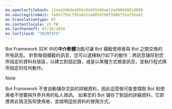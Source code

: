 ```yaml
---
ms.openlocfilehash: 12ead266dea859c84450e08ae12ed98d4952d698
ms.sourcegitcommit: fa6e775dcf95a4253ad854796f5906f33af05a42
ms.translationtype: HT
ms.contentlocale: zh-TW
ms.lasthandoff: 07/16/2019
ms.locfileid: "70297375"
---
```

Bot Framework SDK 中的**中介軟體**功能可讓 Bot 攔截使用者與 Bot 之間交換的所有訊息。 針對每個攔截的訊息，您可以選擇執行如下的動作：將訊息儲存到您所指定的資料存放區，以建立對話記錄，或是以某種方式檢查訊息，並執行程式碼所指定的任何動作。 

> [!NOTE]
> Bot Framework 不會自動儲存交談的詳細資料，因此這麼做可能會擷取 Bot 和使用者不想要與外界共用的私人資訊。 如果您的 Bot 儲存了對話的詳細資料，它即應將此情況告知使用者，並說明這些資料的使用方式。